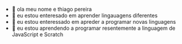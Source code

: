 - 👋 ola meu nome e thiago pereira
- 👀 eu estou enteresado em aprender lingauagens diferentes
- 🌱 eu estou enteressado em apreder a programar novas linguagens
- 💞️ eu estou aprendendo a programar resentemente a linguagem de JavaScript e Scratch

<!---
Thiagoperei/Thiagoperei is a ✨ special ✨ repository because its `README.md` (this file) appears on your GitHub profile.
You can click the Preview link to take a look at your changes.
--->
